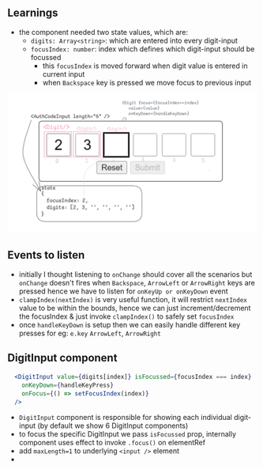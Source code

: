 ## Learnings
  - the component needed two state values, which are:
    - `digits: Array<string>`: which are entered into every digit-input
    - `focusIndex: number`: index which defines which digit-input should be focussed
      - this `focusIndex` is moved forward when digit value is entered in current input
      - when `Backspace` key is pressed we move focus to previous input
  <img src="../../assets/AuthCodeInput.png" />

## Events to listen
  - initially I thought listening to  `onChange` should cover all the scenarios but `onChange` doesn't fires when `Backspace`, `ArrowLeft` or `ArrowRight` keys are pressed hence we have to listen for `onKeyUp or onKeyDown` event
  - `clampIndex(nextIndex)` is very useful function, it will restrict `nextIndex` value to be within the bounds, hence we can just increment/decrement the focusIndex & just invoke `clampIndex()` to safely set `focusIndex`
  - once `handleKeyDown` is setup then we can easily handle different key presses for eg: `e.key` `ArrowLeft`, `ArrowRight`

## DigitInput component
```jsx
  <DigitInput value={digits[index]} isFocussed={focusIndex === index}
    onKeyDown={handleKeyPress}
    onFocus={() => setFocusIndex(index)}
  />
```
  - `DigitInput` component is responsible for showing each individual digit-input (by default we show 6 DigitInput components)
  - to focus the specific DigitInput we pass `isFocussed` prop, internally component uses effect to invoke `.focus()` on elementRef
  - add `maxLength=1` to underlying `<input />` element
  - 
